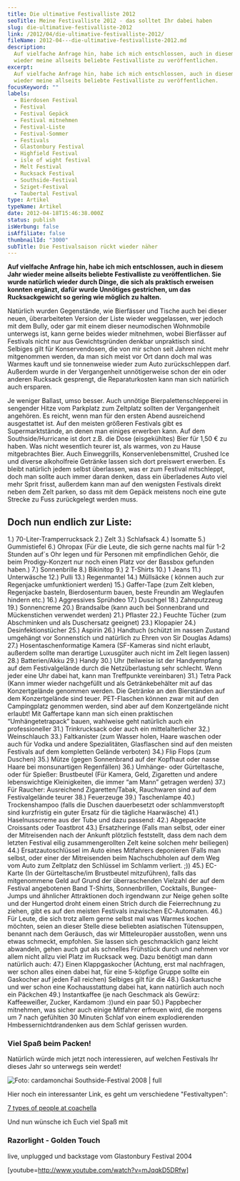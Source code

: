 ```yaml
---
title: Die ultimative Festivalliste 2012
seoTitle: Meine Festivalliste 2012 - das solltet Ihr dabei haben
slug: die-ultimative-festivalliste-2012
link: /2012/04/die-ultimative-festivalliste-2012/
fileName: 2012-04---die-ultimative-festivalliste-2012.md
description:
  Auf vielfache Anfrage hin, habe ich mich entschlossen, auch in diesem Jahr
  wieder meine allseits beliebte Festivalliste zu veröffentlichen.
excerpt:
  Auf vielfache Anfrage hin, habe ich mich entschlossen, auch in diesem Jahr
  wieder meine allseits beliebte Festivalliste zu veröffentlichen.
focusKeyword: ""
labels:
  - Bierdosen Festival
  - Festival
  - Festival Gepäck
  - Festival mitnehmen
  - Festival-Liste
  - Festival-Sommer
  - Festivals
  - Glastonbury Festival
  - Highfield Festival
  - isle of wight festival
  - Melt Festival
  - Rucksack Festival
  - Southside-Festival
  - Sziget-Festival
  - Taubertal Festival
type: Artikel
typeName: Artikel
date: 2012-04-18T15:46:38.000Z
status: publish
isWerbung: false
isAffiliate: false
thumbnailId: "3000"
subTitle: Die Festivalsaison rückt wieder näher
---
```


[](/wp-content/uploads/2015/03/ultimative-vegane-festivalliste1.pdf) <strong>Auf
vielfache Anfrage hin, habe ich mich entschlossen, auch in diesem Jahr wieder
meine allseits beliebte Festivalliste zu veröffentlichen. Sie wurde natürlich
wieder durch Dinge, die sich als praktisch erweisen konnten ergänzt, dafür wurde
Unnötiges gestrichen, um das Rucksackgewicht so gering wie möglich zu halten.
</strong>

Natürlich wurden Gegenstände, wie Bierfässer und Tische auch bei dieser neuen,
überarbeiteten Version der Liste wieder weggelassen, wer jedoch mit dem Bully,
oder gar mit einem dieser neumodischen Wohnmobile unterwegs ist, kann gerne
beides wieder mitnehmen, wobei Bierfässer auf Festivals nicht nur aus
Gewichtsgründen denkbar unpraktisch sind. Selbiges gilt für Konservendosen, die
von mir schon seit Jahren nicht mehr mitgenommen werden, da man sich meist vor
Ort dann doch mal was Warmes kauft und sie tonnenweise wieder zum Auto
zurückschleppen darf. Außerdem wurde in der Vergangenheit unnötigerweise schon
der ein oder anderen Rucksack gesprengt, die Reparaturkosten kann man sich
natürlich auch ersparen.

Je weniger Ballast, umso besser. Auch unnötige Bierpalettenschlepperei in
sengender Hitze vom Parkplatz zum Zeltplatz sollten der Vergangenheit angehören.
Es reicht, wenn man für den ersten Abend ausreichend ausgestattet ist. Auf den
meisten größeren Festivals gibt es Supermarktstände, an denen man einiges
erwerben kann. Auf dem Southside/Hurricane ist dort z.B. die Dose (eisgekühltes)
Bier für 1,50 € zu haben. Was nicht wesentlich teurer ist, als warmes, von zu
Hause mitgebrachtes Bier. Auch Einweggrills, Konservenlebensmittel, Crushed Ice
und diverse alkoholfreie Getränke lassen sich dort preiswert erwerben. Es bleibt
natürlich jedem selbst überlassen, was er zum Festival mitschleppt, doch man
sollte auch immer daran denken, dass ein überladenes Auto viel mehr Sprit
frisst, außerdem kann man auf den wenigsten Festivals direkt neben dem Zelt
parken, so dass mit dem Gepäck meistens noch eine gute Strecke zu Fuss
zurückgelegt werden muss.

## Doch nun endlich zur Liste:

1.) 70-Liter-Tramperrucksack 2.) Zelt 3.) Schlafsack 4.) Isomatte 5.)
Gummistiefel 6.) Ohropax (Für die Leute, die sich gerne nachts mal für 1-2
Stunden auf´s Ohr legen und für Personen mit empfindlichen Gehör, die beim
Prodigy-Konzert nur noch einen Platz vor der Bassbox gefunden haben.) 7.)
Sonnenbrille 8.) Bikinitop 9.) 2 T-Shirts 10.) 1 Jeans 11.) Unterwäsche 12.)
Pulli 13.) Regenmantel 14.) Müllsäcke ( können auch zur Regenjacke
umfunktioniert werden) 15.) Gaffer-Tape (zum Zelt kleben, Regenjacke basteln,
Bierdosenturm bauen, beste Freundin am Weglaufen hindern etc.) 16.) Aggressives
Sprühdeo 17.) Duschgel 18.) Zahnputzzeug 19.) Sonnencreme 20.) Brandsalbe (kann
auch bei Sonnenbrand und Mückenstichen verwendet werden) 21.) Pflaster 22.)
Feuchte Tücher (zum Abschminken und als Duschersatz geeignet) 23.) Klopapier
24.) Desinfektionstücher 25.) Aspirin 26.) Handtuch (schützt im nassen Zustand
umgehängt vor Sonnenstich und natürlich zu Ehren von Sir Douglas Adams) 27.)
Hosentaschenformatige Kamera (SF-Kameras sind nicht erlaubt, außerdem sollte man
derartige Luxusgüter auch nicht im Zelt liegen lassen) 28.) Batterien/Akku 29.)
Handy 30.) Uhr (teilweise ist der Handyempfang auf dem Festivalgelände durch die
Netzüberlastung sehr schlecht. Wenn jeder eine Uhr dabei hat, kann man
Treffpunkte vereinbaren) 31.) Tetra Pack (Kann immer wieder nachgefüllt und als
Getränkebehälter mit auf das Konzertgelände genommen werden. Die Getränke an den
Bierständen auf dem Konzertgelände sind teuer. PET-Flaschen können zwar mit auf
den Campingplatz genommen werden, sind aber auf dem Konzertgelände nicht
erlaubt! Mit Gaffertape kann man sich einen praktischen “Umhängetetrapack”
bauen, wahlweise geht natürlich auch ein professioneller 31.) Trinkrucksack oder
auch ein mittelalterlicher 32.) Weinschlauch 33.) Faltkanister (zum Wasser
holen, Haare waschen oder auch für Vodka und andere Spezialitäten, Glasflaschen
sind auf den meisten Festivals auf dem kompletten Gelände verboten) 34.) Flip
Flops (zum Duschen) 35.) Mütze (gegen Sonnenbrand auf der Kopfhaut oder nasse
Haare bei monsunartigen Regenfällen) 36.) Umhänge- oder Gürteltasche, oder für
Spießer: Brustbeutel (Für Kamera, Geld, Zigaretten und andere lebenswichtige
Kleinigkeiten, die immer “am Mann” getragen werden) 37.) Für Raucher:
Ausreichend Zigaretten/Tabak, Rauchwaren sind auf dem Festivalgelände teurer
38.) Feuerzeuge 39.) Taschenlampe 40.) Trockenshampoo (falls die Duschen
dauerbesetzt oder schlammverstopft sind kurzfristig ein guter Ersatz für die
tägliche Haarwäsche) 41.) Haselnusscreme aus der Tube und dazu passend: 42.)
Abgepackte Croissants oder Toastbrot 43.) Ersatzheringe (Falls man selbst, oder
einer der Mitreisenden nach der Ankunft plötzlich feststellt, dass dem nach dem
letzten Festival eilig zusammengerollten Zelt keine solchen mehr beiliegen) 44.)
Ersatzautoschlüssel im Auto eines Mitfahrers deponieren (Falls man selbst, oder
einer der Mitreisenden beim Nachschubholen auf dem Weg vom Auto zum Zeltplatz
den Schlüssel im Schlamm verliert. ;)) 45.) EC-Karte (In der Gürteltasche/im
Brustbeutel mitzuführen), falls das mitgenommene Geld auf Grund der
überraschenden Vielzahl der auf dem Festival angebotenen Band T-Shirts,
Sonnenbrillen, Cocktails, Bungee-Jumps und ähnlicher Attraktionen doch
irgendwann zur Neige gehen sollte und der Hungertod droht einem einen Strich
durch die Feierrechnung zu ziehen, gibt es auf den meisten Festivals inzwischen
EC-Automaten. 46.) Für Leute, die sich trotz allem gerne selbst mal was Warmes
kochen möchten, seien an dieser Stelle diese beliebten asiatischen Tütensuppen,
benannt nach dem Geräusch, das wir Mitteleuropäer ausstoßen, wenn uns etwas
schmeckt, empfohlen. Sie lassen sich geschmacklich ganz leicht abwandeln, gehen
auch gut als schnelles Frühstück durch und nehmen vor allem nicht allzu viel
Platz im Rucksack weg. Dazu benötigt man dann natürlich auch: 47.) Einen
Klappgaskocher (Achtung, erst mal nachfragen, wer schon alles einen dabei hat,
für eine 5-köpfige Gruppe sollte ein Gaskocher auf jeden Fall reichen) Selbiges
gilt für die 48.) Gaskartusche und wer schon eine Kochausstattung dabei hat,
kann natürlich auch noch ein Päckchen 49.) Instantkaffee (je nach Geschmack als
Gewürz: Kaffeeweißer, Zucker, Kardamom :))und ein paar 50.) Pappbecher
mitnehmen, was sicher auch einige Mitfahrer erfreuen wird, die morgens um 7 nach
gefühlten 30 Minuten Schlaf von einem explodierenden Hmbessernichtdrandenken aus
dem Schlaf gerissen wurden.

### Viel Spaß beim Packen!</strong>

Natürlich würde mich jetzt noch interessieren, auf welchen Festivals Ihr dieses
Jahr so unterwegs sein werdet!<em><strong></strong></em>

![Foto: cardamonchai Southside-Festival 2008 | full](http://cardamonchai.files.wordpress.com/2012/04/p6210084.jpg " [](http://cardamonchai.files.wordpress.com/2012/04/p6210084.jpg)  Foto: cardamonchai Southside-Festival 2008")

Hier noch ein interessanter Link, es geht um verschiedene "Festivaltypen":

[7 types of people at coachella](http://www.funnyordie.com/lists/164f45b13b/7-types-of-people-at-coachella)

Und nun wünsche ich Euch viel Spaß mit

### Razorlight - Golden Touch

live, unplugged und backstage vom Glastonbury Festival 2004

[youtube=http://www.youtube.com/watch?v=mJqqkD5DRfw]

<div><strong></strong></div>
